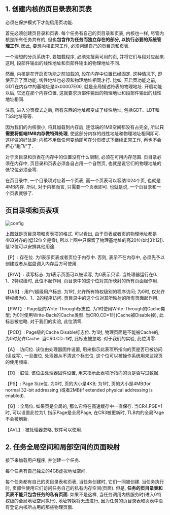 ## 1. 创建内核的页目录表和页表

必须在保护模式下才能启用页功能. 

首先必须创建页目录和页表. 每个任务有自己的页目录和页表, 内核也一样, 尽管内核是所有任务共有的, 但也**包含作为任务而独立存在的部分, 以执行必要的系统管理工作**. 因此, 要想内核正常工作, 必须创建自己的页目录和页表. 

一个理想的分页系统中, 要加载程序, 必须先搜索可用的页, 并将它们与段对应起来. 这时, 段部件输出的线性地址和页部件输出的物理地址不同. 

然而, 内核是在开启页功能之前加载的, 段在内存中位置已经固定. 这种情况下, 即使开启了页功能, 线性地址也必须和物理地址相同才行. 比如, 开启页功能之前, GDT在内存中的基地址是0x00007E00, 就是全局描述符表的物理地址. 开启功能以后, 它还在那个内存位置, 这就要求页部件输出的物理地址和段部件输出的线性地址相同. 

注意, 进入分页模式之后, 所有东西的地址都变成了线性地址, 包括GDT、LDT和TSS地址等等. 

因为我们的内核很小, 将其加载到内存后, 连低端的1MB空间都没有占完全, 所以**只需要将低端1MB内存做特殊处理**, 使这部分内存的线性地址和物理地址相同即可. 这样做的好处是: 内核不用做任何变动即可在分页模式下继续正常工作, 再也不会担心"跑飞"了. 

对于页目录和页表在内存中的位置没有什么限制, 必须在可用内存范围. 页目录必须在内存中, 页目录和页表必须各自占用一个自然页, 也就是说它们的物理地址的低12位必须全零. 

在页目录中, 一个目录项对应着一个页表, 而一个页表可以容纳1024个页, 也就是4MB内存. 所以, 对于内核而言, 只需要一个页表即可. 也就是说, 一个页目录和一个页表就够了. 

## 页目录项和页表项

![config](images/13.png)

上图就是页目录项和页表项的格式. 可以看出, 由于页表或者页的物理地址都是4KB对齐的(低12位全是零), 所以上图中只保留了物理基地址的高20位(bit[31:12]). 低12位可以安排其他用途. 

【P】: 存在位. 为1表示页表或者页位于内存中. 否则, 表示不在内存中, 必须先予以创建或者从磁盘调入内存后方可使用.  

【R/W】: 读写标志. 为1表示页面可以被读写, 为0表示只读. 当处理器运行在0、1、2特权级时, 此位不起作用. 页目录中的这个位对其所映射的所有页面起作用.  

【U/S】: 用户/超级用户标志. 为1时, 允许所有特权级别的程序访问; 为0时, 仅允许特权级为0、1、2的程序访问. 页目录中的这个位对其所映射的所有页面起作用.  

【PWT】: Page级的Write-Through标志位. 为1时使用Write-Through的Cache类型; 为0时使用Write-Back的Cache类型. 当CR0.CD=1时(Cache被Disable掉), 此标志被忽略. 对于我们的实验, 此位清零.  

【PCD】: Page级的Cache Disable标志位. 为1时, 物理页面是不能被Cache的; 为0时允许Cache. 当CR0.CD=1时, 此标志被忽略. 对于我们的实验, 此位清零.  

【A】: 访问位. 该位由处理器固件设置, 用来指示此表项所指向的页是否已被访问(读或写), 一旦置位, 处理器从不清这个标志位. 这个位可以被操作系统用来监视页的使用频率.  

【D】: 脏位. 该位由处理器固件设置, 用来指示此表项所指向的页是否写过数据.  

【PS】: Page Size位. 为0时, 页的大小是4KB; 为1时, 页的大小是4MB(for normal 32-bit addressing )或者2MB(if extended physical addressing is enabled). 

【G】: 全局位. 如果页是全局的, 那么它将在高速缓存中一直保存. 当CR4.PGE=1时, 可以设置此位为1, 指示Page是全局Page, 在CR3被更新时, TLB内的全局Page不会被刷新.  

【AVL】: 被处理器忽略, 软件可以使用. 

## 2. 任务全局空间和局部空间的页面映射

接下来加载用户程序, 并创建一个任务. 

每个任务有自己独立的4GB虚拟地址空间. 

每个任务都有自己的页目录表和页表, 当任务创建时, 它们一同被创建. 当任务执行时, 页部件使用它们访问任务自己的私有内存空间(页面). 但是, **任务的页目录表和页表不能只包含任务的私有页面**. 如果不是这样, 当任务调用内核服务时(进入0特权级的全局地址空间执行), 地址转换将无法进行, 因为任务的页目录表和页表中没有登记内核所占用的那些物理页面. 